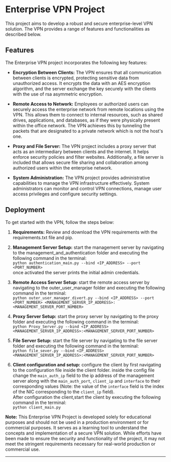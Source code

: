 # Enterprise VPN Project

This project aims to develop a robust and secure enterprise-level VPN solution. The VPN provides a range of features and functionalities as described below.

## Features

The Enterprise VPN project incorporates the following key features:

- **Encryption Between Clients:** The VPN ensures that all communication between clients is encrypted, protecting sensitive data from unauthorized access. It encrypts the data with an AES encryption algorithm, and the server exchange the key securely with the clients with the use of rsa asymmetric encryption.

- **Remote Access to Network:** Employees or authorized users can securely access the enterprise network from remote locations using the VPN. This allows them to connect to internal resources, such as shared drives, applications, and databases, as if they were physically present within the office network. The VPN achieves this by tunneling the packets that are designated to a private network which is not the host's one. 

- **Proxy and File Server:** The VPN project includes a proxy server that acts as an intermediary between clients and the internet. It helps enforce security policies and filter websites. Additionally, a file server is included that allows secure file sharing and collaboration among authorized users within the enterprise network.

- **System Administration:** The VPN project provides administrative capabilities to manage the VPN infrastructure effectively. System administrators can monitor and control VPN connections, manage user access privileges and configure security settings.

## Deployment

To get started with the  VPN, follow the steps below:

1. **Requirements:** Review and download the VPN requirements with the requirements.txt file and pip.

2. **Management Server Setup:** start the management server by navigating to the management_and_authentication folder and executing the following command in the terminal: <br> `python authentication_main.py --bind <IP_ADDRESS> --port <PORT_NUMBER>` <br> once activated the server prints the initial admin credentials.

3. **Remote Access Server Setup:** start the remote access server by navigating to the outer_user_manager folder and executing the following command in the terminal: <br> `python outer_user_manager_divert.py --bind <IP_ADDRESS> --port <PORT_NUMBER> <MANAGEMENT_SERVER_IP_ADDRESS>:<MANAGEMENT_SERVER_PORT_NUMBER>`

4. **Proxy Server Setup:** start the proxy server by navigating to the proxy folder and executing the following command in the terminal: <br> `python Proxy_Server.py --bind <IP_ADDRESS> <MANAGEMENT_SERVER_IP_ADDRESS>:<MANAGEMENT_SERVER_PORT_NUMBER>`

5. **File Server Setup:** start the file server by navigating to the file server folder and executing the following command in the terminal: <br> `python file_sever.py --bind <IP_ADDRESS> <MANAGEMENT_SERVER_IP_ADDRESS>:<MANAGEMENT_SERVER_PORT_NUMBER>`

6. **Client configuration and setup:** configure the client by first navigating to the configuration file inside the client folder. inside the config file change the `main_auth_ip` field to the ip address of the management server along with the `main_auth_port`, `client_ip` and `interface` to their corresponding values (Note: the value of the `interface` field is the index of the NIC corresponding to the `client_ip` field).<br>After configuration the client,start the client by executing the following command in the terminal:<br>`python client_main.py`


**Note:** This Enterprise VPN Project is developed solely for educational purposes and should not be used in a production environment or for commercial purposes. It serves as a learning tool to understand the concepts and implementation of a secure VPN solution. While efforts have been made to ensure the security and functionality of the project, it may not meet the stringent requirements necessary for real-world production or commercial use.


---
